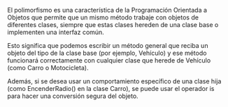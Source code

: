 El polimorfismo es una característica de la Programación Orientada a Objetos que permite que un mismo método trabaje con objetos de diferentes clases, siempre que estas clases hereden de una clase base o implementen una interfaz común.

Esto significa que podemos escribir un método general que reciba un objeto del tipo de la clase base (por ejemplo, Vehículo) y ese método funcionará correctamente con cualquier clase que herede de Vehículo (como Carro o Motocicleta).

Además, si se desea usar un comportamiento específico de una clase hija (como EncenderRadio() en la clase Carro), se puede usar el operador is para hacer una conversión segura del objeto.
